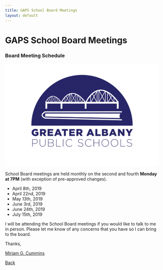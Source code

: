 ```yaml
---
title: GAPS School Board Meetings
layout: default
---
```


# GAPS School Board Meetings

### Board Meeting Schedule

![LBL ESD](/imgs/greateralbany.png)

School Board meetings are held monthly on the second and fourth **Monday at 7PM** (with exception of pre-approved changes).

* April 8th, 2019
* April 22nd, 2019
* May 13th, 2019
* June 3rd, 2019
* June 24th, 2019
* July 15th, 2019

I will be attending the School Board meetings if you would like to talk to me in person.  Please let me know of any concerns that you have so I can bring to the board.

Thanks,

[Miriam G. Cummins](https://www.miriamgcummins.com)

[Back](https://miriamgcummins.com)